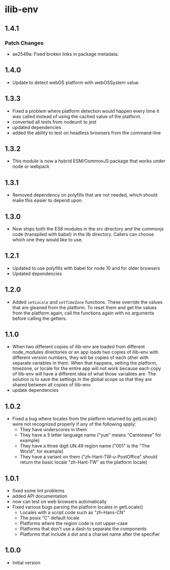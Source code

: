 # ilib-env

## 1.4.1

### Patch Changes

- ae2549a: Fixed broken links in package metadata.

## 1.4.0

- Update to detect webOS platform with webOSSystem value.

## 1.3.3

- Fixed a problem where platform detection would happen every time it was
  called instead of using the cached value of the platform.
- converted all tests from nodeunit to jest
- updated dependencies
- added the ability to test on headless browsers from the command-line

## 1.3.2

- This module is now a hybrid ESM/CommonJS package that works under node
  or webpack

## 1.3.1

- Removed dependency on polyfills that are not needed, which should make this
  easier to depend upon.

## 1.3.0

- Now ships both the ES6 modules in the src directory and the commonjs code
  (transpiled with babel) in the lib directory. Callers can choose which one
  they would like to use.

## 1.2.1

- Updated to use polyfills with babel for node 10 and for older browsers
- Updated dependencies

## 1.2.0

- Added `setLocale` and `setTimeZone` functions. These override the values
  that are gleaned from the platform. To reset them and get the values from
  the platform again, call the functions again with no arguments before calling
  the getters.

## 1.1.0

- When two different copies of ilib-env are loaded from different node_modules
  directories or an app loads two copies of ilib-env with different version
  numbers, they will be copies of each other with separate variables in
  them. When that happens, setting
  the platform, timezone, or locale for the entire app will not work because
  each copy of ilib-env will have a different idea of what those variables are.
  The solution is to save the settings in the global scope so that they are
  shared between all copies of ilib-env.
- update dependencies

## 1.0.2

- Fixed a bug where locales from the platform returned by getLocale() were not
  recognized properly if any of the following apply:
  - They have underscores in them
  - They have a 3 letter language name ("yue" means "Cantonese" for example)
  - They have a three digit UN.49 region name ("001" is the "The World",
    for example)
  - They have a variant on them ("zh-Hant-TW-u-PostOffice" should return the
    basic locale "zh-Hant-TW" as the platform locale)

## 1.0.1

- fixed some lint problems
- added API documentation
- now can test on web browsers automatically
- Fixed various bugs parsing the platform locales in getLocale()
  - Locales with a script code such as "zh-Hans-CN"
  - The posix "C" default locale
  - Platforms where the region code is not upper-case
  - Platforms that don't use a dash to separate the components
  - Platforms that include a dot and a charset name after the specifier

## 1.0.0

- Initial version
